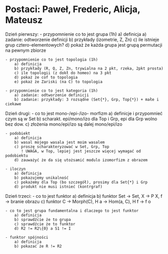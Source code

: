 Postaci: Paweł, Frederic, Alicja, Mateusz
=========================================

Dzień pierwszy:
    - przypomnienie co to jest grupa (1h)
        a) definicja
        a) zadanie: odtworzenie definicji
        b) przykłady (izometrie, Z, Zn)
        c) ile istnieje grup cztero-elementowych?
        d) pokaż że każda grupa jest grupą permutacji na pewnym zbiorze

    - przypomnienie co to jest topologia (1h)
        a) definicja
        b) przykłady (R, Q, Z, Zn, trywialna na 2 pkt, rzeka, 2pkt prosta)
        c) ile topologii (z dokł do homeo) na 3 pkt
        d) pokaż że cof to topologia
        e) pokaż że Zariski (na C) to topologia

    - przypomnienie co to jest kategoria (1h)
        a) zadanie: odtworzenie definicji
        b) zadanie: przykłady: 3 rozsądne (Set{*}, Grp, Top{*}) + małe i ciekawe


Dzień drugi:
    - co to jest mono-/epi-/izo- morfizm
        a) definicje i przypomnieć czym są w Set
        b) scharakt. epi/mono/izo dla Top i Grp, epi dla Grp wolno bez dow.
        c) złożenia mono/epi/izo są dalej mono/epi/izo

    - podobiekt
        a) definicja
        b) wasal mojego wasala jest moim wasalem
        c) proszę scharakteryzować w Set, Grp, Top
           ! UWAGA, w Top, lepiej jest jeszcze więcej wymagać od podobiektu
        d) zauważyć że da się utożsamić modulo izomorfizm z obrazem

    - iloczyn
        a) definicja
        b) pokazujemy unikalność
        c) pokażemy dla Top (bo szczegół), prosimy dla Set{*} i Grp 
        d) produkt nie musi istnieć (kontrgraf)


Dzień trzeci:
    - co to jest funktor
        a) definicja
        b) funktor Set -> Set, X -> P X, f -> branie obrazu
        c) funktor C -> Morph(C), H a -> Hom(a, C), H f -> f o

    - co to jest grupa fundamentalna i dlaczego to jest funktor
        a) definicja
        b) sprawdźcie że to grupa
        c) sprawdźcie że to funktor
        d) R2 != R2\{0} a S1 != I

    - funktor spójności
        a) definicja
        b) pokazać że R != R2
